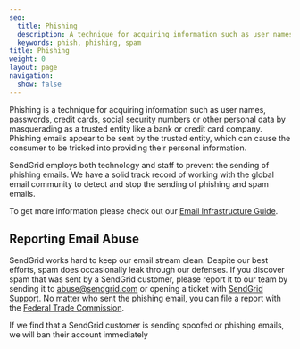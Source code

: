 ```yaml
---
seo:
  title: Phishing
  description: A technique for acquiring information such as user names, passwords, credit cards, social security numbers and other personal data by masquerading as a trusted business.
  keywords: phish, phishing, spam
title: Phishing
weight: 0
layout: page
navigation:
  show: false
---
```


Phishing is a technique for acquiring information such as user names, passwords, credit cards, social security numbers or other personal data by masquerading as a trusted entity like a bank or credit card company. Phishing emails appear to be sent by the trusted entity, which can cause the consumer to be tricked into providing their personal information.

SendGrid employs both technology and staff to prevent the sending of phishing emails. We have a solid track record of working with the global email community to detect and stop the sending of phishing and spam emails.

To get more information please check out our [Email Infrastructure Guide](https://sendgrid.com/resource/the-email-infrastructure-guide-build-it-or-buy-it/).

## Reporting Email Abuse

SendGrid works hard to keep our email stream clean. Despite our best efforts, spam does occasionally leak through our defenses. If you discover spam that was sent by a SendGrid customer, please report it to our team by sending it to abuse@sendgrid.com or opening a ticket with [SendGrid Support](https://support.sendgrid.com/hc/en-us). No matter who sent the phishing email, you can file a report with the [Federal Trade Commission](http://www.ftc.gov/complaint).

If we find that a SendGrid customer is sending spoofed or phishing emails, we will ban their account immediately
